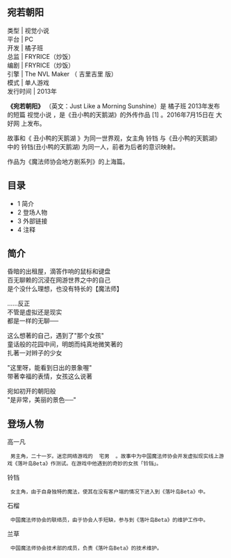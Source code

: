 宛若朝阳  
---  
类型  |  视觉小说   
平台  |  PC   
开发  |  橘子班   
总监  |  FRYRICE（炒饭）   
编剧  |  FRYRICE（炒饭）   
引擎  |  The NVL Maker  （  吉里吉里  版）   
模式  |  单人游戏   
发行时间  |  2013年   
  
**《宛若朝阳》** （英文：Just Like a Morning Sunshine）是  橘子班  2013年发布的短篇  视觉小说
，是《丑小鸭的天鹅湖》的外传作品  [1]  。2016年7月15日在  大好网  上发布。

故事和《  丑小鸭的天鹅湖  》为同一世界观，女主角  铃铛  与《丑小鸭的天鹅湖》中的  铃铛(丑小鸭的天鹅湖)  为同一人，前者为后者的意识映射。

作品为《魔法师协会地方剧系列》的上海篇。

##  目录

  * 1  简介 
  * 2  登场人物 
  * 3  外部链接 
  * 4  注释 

##  简介

昏暗的出租屋，滴答作响的鼠标和键盘  
百无聊赖的沉浸在网游世界之中的自己  
是个没什么理想，也没有特长的【魔法师】  
  
......反正  
不管是虚拟还是现实  
都是一样的无聊──  
  
这么想著的自己，遇到了"那个女孩"  
童话般的花园中间，明朗而纯真地微笑著的  
扎著一对辫子的少女  
  
"这里呀，能看到日出的景象喔"  
带著幸福的表情，女孩这么说著  
  
宛如初开的朝阳般  
"是非常，美丽的景色──"

##  登场人物

高一凡

     男主角，二十一岁。迷恋网络游戏的  宅男  。故事中为中国魔法师协会开发虚拟现实线上游戏《落叶岛Beta》作测试。在游戏中他遇到的奇妙的女孩「铃铛」。 

铃铛

     女主角，由于自身独特的魔法，使其在没有客户端的情况下进入到《落叶岛Beta》中。 

石榴

     中国魔法师协会的联络员，由于协会人手短缺，参与到《落叶岛Beta》的维护工作中。 

兰草

     中国魔法师协会技术部的成员，负责《落叶岛Beta》的技术维护。 